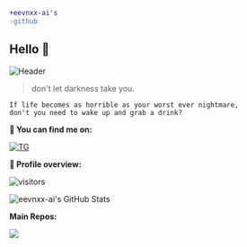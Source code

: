 ```diff
+eevnxx-ai's
-github
```
## Hello 👋

![Header](https://telegra.ph/file/64241f6ceec044e76efef.jpg)

> don't let darkness take you.

```
If life becomes as horrible as your worst ever nightmare,
don't you need to wake up and grab a drink?

```

**:email: You can find me on:**

[![TG](https://img.shields.io/badge/-Telegram-0088CC?style=flat&logo=Telegram&logoColor=white&link=https://t.me/heroisme)](https://t.me/heroisme) <br />

**:pushpin: Profile overview:**
 
![visitors](https://visitor-badge.laobi.icu/badge?page_id=eevnxx-ai.eevnxx-ai)
 
![eevnxx-ai's GitHub Stats](https://github-readme-stats.vercel.app/api?username=eevnxx-ai&show_icons=true)
 
**Main Repos:**

<a href="https://github.com/eevnxx-ai/OUBnew"><img src="https://github-readme-stats.vercel.app/api/pin/?username=eevnxx-ai&repo=OUBnew&show_owner=true"></a>
